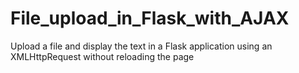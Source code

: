 # File_upload_in_Flask_with_AJAX
Upload a file and display the text in a Flask application using an XMLHttpRequest without reloading the page
